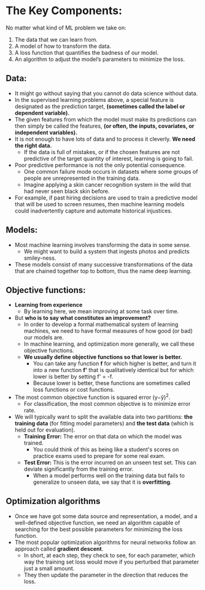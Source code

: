 # The Key Components:
No matter what kind of ML problem we take on:
1. The data that we can learn from.
1. A model of how to transform the data.
1. A loss function that quantifies the badness of our model.
1. An algorithm to adjust the modelʼs parameters to minimize the loss.

## Data:
- It might go without saying that you cannot do data science without data.
- In the supervised learning problems above, a special feature is designated as the prediction target, **(sometimes called the label or dependent variable).**
- The given features from which the model must make its predictions can then simply be called the features, **(or often, the inputs, covariates, or independent variables).**
- It is not enough to have lots of data and to process it cleverly. **We need the right data.**
	- If the data is full of mistakes, or if the chosen features are not predictive of the target quantity of interest, learning is going to fail.
- Poor predictive performance is not the only potential consequence.
	- One common failure mode occurs in datasets where some groups of people are unrepresented in the training data.
	- Imagine applying a skin cancer recognition system in the wild that had never seen black skin before.
- For example, if past hiring decisions are used to train a predictive model that will be used to screen resumes, then machine learning models could inadvertently capture and automate historical injustices.


## Models:
- Most machine learning involves transforming the data in some sense.
	- We might want to build a system that ingests photos and predicts smiley-ness.
- These models consist of many successive transformations of the data that are chained together top to bottom, thus the name deep learning.

## Objective functions:
- **Learning from experience**
	- By learning here, we mean improving at some task over time.
- But **who is to say what constitutes an improvement?**
	- In order to develop a formal mathematical system of learning machines, we need to have formal measures of how good (or bad) our models are.
	- In machine learning, and optimization more generally, we call these objective functions.
	- **We usually define objective functions so that lower is better.**
		- You can take any function **f** for which higher is better, and turn it into a new function **f'** that is qualitatively identical but for which lower is better by setting f' = -f.
		- Because lower is better, these functions are sometimes called loss functions or cost functions.
- The most common objective function is squared error (y−ŷ)<sup>2</sup>.
	- For classification, the most common objective is to minimize error rate.
- We will typically want to split the available data into two partitions: **the training data** (for fitting model parameters) and **the test data** (which is held out for evaluation).
	- **Training Error:** The error on that data on which the model was trained.
		- You could think of this as being like a student's scores on practice exams used to prepare for some real exam.
	- **Test Error:** This is the error incurred on an unseen test set. This can deviate significantly from the training error.
		- When a model performs well on the training data but fails to generalize to unseen data, we say that it is **overfitting**.

## Optimization algorithms
- Once we have got some data source and representation, a model, and a well-defined objective function, we need an algorithm capable of searching for the best possible parameters for minimizing the loss function.
- The most popular optimization algorithms for neural networks follow an approach called **gradient descent**.
	- In short, at each step, they check to see, for each parameter, which way the training set loss would move if you perturbed that parameter just a small amount.
	- They then update the parameter in the direction that reduces the loss.